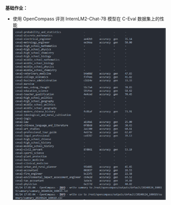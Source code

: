 **基础作业：**

* 使用 OpenCompass 评测 InternLM2-Chat-7B 模型在 C-Eval 数据集上的性能
![image](assets/image-20240124172154-q6qy002.png)

